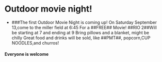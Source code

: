 # Outdoor movie night!

- ###The first Outdoor Movie Night is coming up!
On Saturday September 13,come to the miller field at 6:45 For a ##FREE## Movie!
##RIO 2##Will be starting at 7 and ending at 9
Bring pillows and a blanket, might be chilly
Great food and drinks will be sold, like ##PMT##, popcorn,CUP NOODLES,and churros!
 
 <h4 style="color:"yellow">Everyone is welcome</h4>


